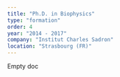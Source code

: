 ```yaml
---
title: "Ph.D. in Biophysics"
type: "formation"
order: 4
year: "2014 - 2017"
company: "Institut Charles Sadron"
location: "Strasbourg (FR)"
---
```


Empty doc
